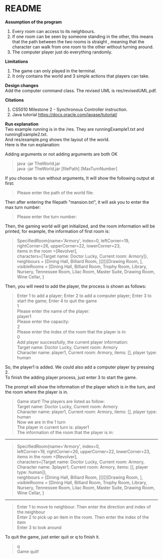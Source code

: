 # README
**Assumption of the program**
1. Every room can access to its neighbours.
2. If one room can be seen by someone standing in the other, this means that the path between the two rooms is straight
   , meaning that the character can walk from one room to the other without turning around.
3. The computer player just do everything randomly.

**Limitations**
1. The game can only played in the terminal.
2. It only contains the world and 3 simple actions that players can take.

**Design changes**  
Add the computer command class. The revised UML is res/revisedUML.pdf.

**Citations**
1. CS5010 Milestone 2 - Synchronous Controller instruction.
2. Java tutorial https://docs.oracle.com/javase/tutorial/

**Run explanation**  
Two example running is in the /res. They are runningExample1.txt and runningExample2.txt.  
And res/example.png shows the layout of the world.  
Here is the run explanation: 

Adding arguments or not adding arguments are both OK
> java -jar TheWorld.jar  
> java -jar TheWorld.jar [filePath] [MaxTurnNumber]
> 
If you choose to run without arguments, It will show the following output at first:

>Please enter the path of the world file:  


Then after entering the filepath "mansion.txt", it will ask you to enter the max turn number:
>Please enter the turn number:

Then, the gaming world will get initialized, and the room information will be printed,
for example, the information of first room is:
>SpecifiedRoom{name='Armory', index=0,
leftCorner=19, rightCorner=26, upperCorner=22, lowerCorner=23,  
items in the room =[Revolver],  
characters=[Target name: Doctor Lucky, Current room: Armory]},  
neighbours = [Dining Hall, Billiard Room, ][][][Drawing Room, ],  
visibleRooms = [Dining Hall, Billiard Room, Trophy Room, Library, Nursery, Tennessee Room, Lilac Room, Master Suite, Drawing Room, Wine Cellar, ]  


Then, you will need to add the player, the process is shown as follows:
>Enter 1 to add a player; Enter 2 to add a computer player; Enter 3 to start the game; Enter 4 to quit the game  
1  
Please enter the name of the player:  
player1  
Please enter the capacity:  
2  
Please enter the index of the room that the player is in:  
0  
Add player successfully, the current player information:  
Target name: Doctor Lucky, Current room: Armory  
Character name: player1, Current room: Armory, items: [], player type: human  

So, the player1 is added.
We could also add a computer player by pressing 2.  
To finish the adding player process, just enter 3 to start the game.

The prompt will show the information of the player which is in the turn, 
and the room where the player is in. 
>Game start! The players are listed as follow:    
Target name: Doctor Lucky, Current room: Armory    
Character name: player1, Current room: Armory, items: [], player type: human   
Now we are in the 1 turn  
The player in current turn is: player1  
The information of the room that the player is in:  
---------------------------------
>SpecifiedRoom{name='Armory', index=0,  
leftCorner=19, rightCorner=26, upperCorner=22, lowerCorner=23,  
items in the room =[Revolver],  
characters=[Target name: Doctor Lucky, Current room: Armory, Character name: 3player1, Current room: Armory, items: [], player type: human]},  
neighbours = [Dining Hall, Billiard Room, ][][][Drawing Room, ],  
visibleRooms = [Dining Hall, Billiard Room, Trophy Room, Library, Nursery, Tennessee Room, Lilac Room, Master Suite, Drawing Room, Wine Cellar, ]  
---------------------------------
>Enter 1 to move to neighbour. Then enter the direction and index of the neighbour  
Enter 2 to pick up an item in the room. Then enter the index of the item  
Enter 3 to look around  

To quit the game, just enter quit or q to finish it.
>q  
Game quit!



